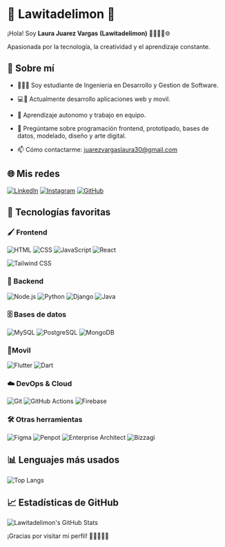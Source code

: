 # 🍋 Lawitadelimon 🍋


¡Hola! Soy  **Laura Juarez Vargas** **(Lawitadelimon)** 🍋👩🏻‍💻⚙️

Apasionada por la tecnología, la creatividad y el aprendizaje constante.

## 🌟 Sobre mí

- 👩🏻‍💻 Soy estudiante de Ingenieria en Desarrollo y Gestion de Software.

- 💻📲 Actualmente desarrollo aplicaciones web y movil.
- 🧠 Aprendizaje autonomo y trabajo en equipo.
- 💬 Pregúntame sobre programación frontend, prototipado, bases de datos, modelado, diseño y arte digital.
- 📫 Cómo contactarme: [juarezvargaslaura30@gmail.com](mailto:tuemail@example.com)

## 🌐 Mis redes

[![LinkedIn]([https://img.shields.io/badge/LinkedIn-0A66C2?style=for-the-badge&logo=linkedin&logoColor=white)](https://www.linkedin.com/in/tuusuario](https://www.linkedin.com/feed/?trk=guest_homepage-basic_google-one-tap-submit))
[![Instagram]([https://img.shields.io/badge/Instagram-E4405F?style=for-the-badge&logo=instagram&logoColor=white)](https://www.instagram.com/tuusuario](https://www.instagram.com/lau_juav04/))
[![GitHub](https://img.shields.io/badge/GitHub-171515?style=for-the-badge&logo=github&logoColor=white)](https://github.com/Lawitadelimon)


## 🧰 Tecnologías favoritas

### 🖌️ Frontend

![HTML](https://img.shields.io/badge/HTML5-E34F26?style=for-the-badge&logo=html5&logoColor=white)
![CSS](https://img.shields.io/badge/CSS3-1572B6?style=for-the-badge&logo=css3&logoColor=white)
![JavaScript](https://img.shields.io/badge/JavaScript-F7DF1E?style=for-the-badge&logo=javascript&logoColor=black)
![React](https://img.shields.io/badge/React-20232a?style=for-the-badge&logo=react&logoColor=61DAFB)

![Tailwind CSS](https://img.shields.io/badge/Tailwind_CSS-38B2AC?style=for-the-badge&logo=tailwind-css&logoColor=white)

### 🔧 Backend

![Node.js](https://img.shields.io/badge/Node.js-339933?style=for-the-badge&logo=nodedotjs&logoColor=white)
![Python](https://img.shields.io/badge/Python-3776AB?style=for-the-badge&logo=python&logoColor=white)
![Django](https://img.shields.io/badge/Django-092E20?style=for-the-badge&logo=django&logoColor=white)
![Java](https://img.shields.io/badge/Java-007396?style=for-the-badge&logo=java&logoColor=white)

### 🗄️ Bases de datos

![MySQL](https://img.shields.io/badge/MySQL-4479A1?style=for-the-badge&logo=mysql&logoColor=white)
![PostgreSQL](https://img.shields.io/badge/PostgreSQL-336791?style=for-the-badge&logo=postgresql&logoColor=white)
![MongoDB](https://img.shields.io/badge/MongoDB-47A248?style=for-the-badge&logo=mongodb&logoColor=white)

### 📲Movil

![Flutter](https://img.shields.io/badge/Flutter-02569B?style=for-the-badge&logo=flutter&logoColor=white)
![Dart](https://img.shields.io/badge/Dart-0175C2?style=for-the-badge&logo=dart&logoColor=white)

### ☁️ DevOps & Cloud

![Git](https://img.shields.io/badge/Git-F05032?style=for-the-badge&logo=git&logoColor=white)
![GitHub Actions](https://img.shields.io/badge/GitHub_Actions-2088FF?style=for-the-badge&logo=github-actions&logoColor=white)
![Firebase](https://img.shields.io/badge/Firebase-FFCA28?style=for-the-badge&logo=firebase&logoColor=black)


### 🛠️ Otras herramientas

![Figma](https://img.shields.io/badge/Figma-F24E1E?style=for-the-badge&logo=figma&logoColor=white)
![Penpot](https://img.shields.io/badge/Penpot-000000?style=for-the-badge&logo=penpot&logoColor=white)
![Enterprise Architect](https://img.shields.io/badge/Enterprise_Architect-0082FC?style=for-the-badge&logo=enterprise-architect&logoColor=white)
![Bizzagi](https://img.shields.io/badge/Bizagi-0099FF?style=for-the-badge&logo=bizagi&logoColor=white)

## 📊 Lenguajes más usados

![Top Langs](https://github-readme-stats.vercel.app/api/top-langs/?username=Lawitadelimon&layout=compact&theme=radical)

## 📈 Estadísticas de GitHub

![Lawitadelimon's GitHub Stats](https://github-readme-stats.vercel.app/api?username=Lawitadelimon&show_icons=true&theme=radical)



¡Gracias por visitar mi perfil! 🌈✨👩🏻‍💻

